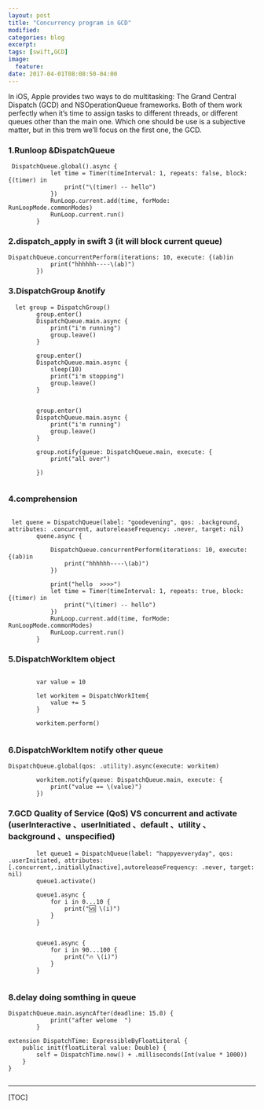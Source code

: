 ```yaml
---
layout: post
title: "Concurrency program in GCD"
modified:
categories: blog
excerpt:
tags: [swift,GCD]
image:
  feature:
date: 2017-04-01T08:08:50-04:00
---
```



In iOS, Apple provides two ways to do multitasking: The Grand Central Dispatch (GCD) and NSOperationQueue frameworks. Both of them work perfectly when it’s time to assign tasks to different threads, or different queues other than the main one. Which one should be use is a subjective matter, but in this trem we’ll focus on the first one, the GCD.

### 1.Runloop &DispatchQueue

```
 DispatchQueue.global().async {
            let time = Timer(timeInterval: 1, repeats: false, block: {(timer) in
                print("\(timer) -- hello")
            })
            RunLoop.current.add(time, forMode: RunLoopMode.commonModes)
            RunLoop.current.run()
        }

```

### 2.dispatch_apply in swift 3 (it will block current queue)

```
DispatchQueue.concurrentPerform(iterations: 10, execute: {(ab)in
            print("hhhhhh----\(ab)")
        })
```


### 3.DispatchGroup &notify

```
  let group = DispatchGroup()
        group.enter()
        DispatchQueue.main.async {
            print("i'm running")
            group.leave()
        }
        
        group.enter()
        DispatchQueue.main.async {
            sleep(10)
            print("i'm stopping")
            group.leave()
        }
        
        
        group.enter()
        DispatchQueue.main.async {
            print("i'm running")
            group.leave()
        }
        
        group.notify(queue: DispatchQueue.main, execute: {
            print("all over")
        
        })
        
```

### 4.comprehension

```

 let quene = DispatchQueue(label: "goodevening", qos: .background, attributes: .concurrent, autoreleaseFrequency: .never, target: nil)
        quene.async {
            
            DispatchQueue.concurrentPerform(iterations: 10, execute: {(ab)in
                print("hhhhhh----\(ab)")
            })
            
            print("hello  >>>>")
            let time = Timer(timeInterval: 1, repeats: true, block: {(timer) in
                print("\(timer) -- hello")
            })
            RunLoop.current.add(time, forMode: RunLoopMode.commonModes)
            RunLoop.current.run()
        }

```

### 5.DispatchWorkItem object

```

        var value = 10
        
        let workitem = DispatchWorkItem{
            value += 5
        }
        
        workitem.perform()
        
```

### 6.DispatchWorkItem notify other queue

```
DispatchQueue.global(qos: .utility).async(execute: workitem)
        
        workitem.notify(queue: DispatchQueue.main, execute: {
            print("value == \(value)")
        })

```

### 7.GCD Quality of Service (QoS) VS concurrent and activate (userInteractive 、userInitiated 、default 、utility 、background 、unspecified)

```
        let queue1 = DispatchQueue(label: "happyevveryday", qos: .userInitiated, attributes: [.concurrent,.initiallyInactive],autoreleaseFrequency: .never, target: nil)
        queue1.activate()
        
        queue1.async {
            for i in 0...10 {
                print("🆚 \(i)")
            }
        }
        
        
        queue1.async {
            for i in 90...100 {
                print("🔥 \(i)")
            }
        }
        
```

### 8.delay doing somthing in queue

```
DispatchQueue.main.asyncAfter(deadline: 15.0) {
            print("after welome  ")
        }
        
extension DispatchTime: ExpressibleByFloatLiteral {
    public init(floatLiteral value: Double) {
        self = DispatchTime.now() + .milliseconds(Int(value * 1000))
    }
}


```






-------

[TOC]








